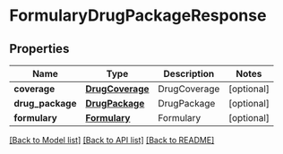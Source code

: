 # FormularyDrugPackageResponse

## Properties
Name | Type | Description | Notes
------------ | ------------- | ------------- | -------------
**coverage** | [**DrugCoverage**](DrugCoverage.md) | DrugCoverage | [optional] 
**drug_package** | [**DrugPackage**](DrugPackage.md) | DrugPackage | [optional] 
**formulary** | [**Formulary**](Formulary.md) | Formulary | [optional] 

[[Back to Model list]](../README.md#documentation-for-models) [[Back to API list]](../README.md#documentation-for-api-endpoints) [[Back to README]](../README.md)


